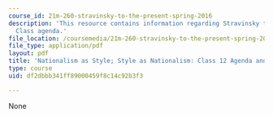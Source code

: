 ```yaml
---
course_id: 21m-260-stravinsky-to-the-present-spring-2016
description: 'This resource contains information regarding Stravinsky to the present:
  Class agenda.'
file_location: /coursemedia/21m-260-stravinsky-to-the-present-spring-2016/df2dbbb341ff89000459f8c14c92b3f3_MIT21M_260S16_class12.pdf
file_type: application/pdf
layout: pdf
title: 'Nationalism as Style; Style as Nationalism: Class 12 Agenda and Warm-up'
type: course
uid: df2dbbb341ff89000459f8c14c92b3f3

---
```

None